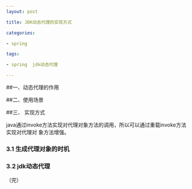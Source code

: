 ```yaml
---
layout: post

title: JDK动态代理的实现方式

categories:

- spring

tags:

- spring  jdk动态代理

---
```

##一、动态代理的作用


##二、使用场景

##三、 实现方式

   java通过invoke方法实现对代理对象方法的调用，所以可以通过重载invoke方法实现对代理对
象方法增强。

### 3.1 生成代理对象的时机
### 3.2 jdk动态代理

（完）
